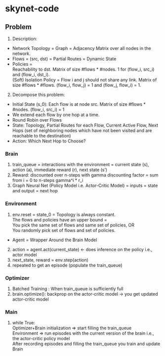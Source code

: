 # skynet-code

## Problem
1. Description: 
* Network Topology = Graph = Adjacency Matrix over all nodes in the network. 
* Flows = (src, dst) = Partial Routes = Dynamic State
* Policies =  
Reachability to dst. Matrix of size #flows * #nodes. 1 for (flow_i, src_i) and (flow_i, dst_i).    
(Soft) Isolation Policy = Flow i and j should not share any link. Matrix of size #flows * #flows. (flow_i, flow_j) = 1 and (flow_j, flow_i) = 1.  
2. Decompose this problem:
* Initial State (s_0): Each flow is at node src. Matrix of size #flows * #nodes. (flow_i, src_i) = 1 
* We extend each flow by one hop at a time.
* Round Robin over Flows
* State: Topology, Partial Routes for each Flow, Current Active Flow, Next Hops (set of neighboring nodes which have not been visited and are reachable to the destination) 
* Action: Which Next Hop to Choose? 

### Brain
1. train_queue = interactions with the environment = current state (s), action (a), immediate reward (r), next state (s’)
2. Reward: discounted over n-steps with gamma discounting factor = sum from i = 0 to n-steps gamma^i * r_i
3. Graph Neural Net (Policy Model i.e. Actor-Critic Model) = inputs = state and output = next hop

### Environment
1. env.reset = state_0 = Topology is always constant.  
The flows and policies have an upper bound =  
You pick the same set of flows and same set of policies, OR  
You randomly pick set of flows and set of policies.  
* Agent = Wrapper Around the Brain Model
2. action = agent.act(current_state) ← does inference on the policy i.e., actor model
3. next_state, reward = env.step(action)
4. repeated to get an episode (populate the train_queue)

### Optimizer
1. Batched Training : When train_queue is sufficiently full
2. brain.optimize(): backprop on the actor-critic model → you get updated actor-critic model


### Main
1. while True:  
Optimizer+Brain initialization => start filling the train_queue  
Environment => run episodes with the current version of the brain i.e., the actor-critic policy model  
After recording episodes and filling the train_queue you train and update Brain 
